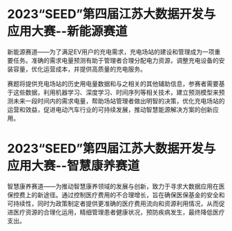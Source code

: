 # 2023“SEED”第四届江苏大数据开发与应用大赛--新能源赛道
新能源赛道——为了满足EV用户的充电需求，充电场站的建设和管理成为一项重要任务。准确的需求电量预测有助于管理者合理分配电力资源，调整充电设备的安装容量，优化运营成本，并提供高质量的充电服务。

赛题将提供充电场站的历史用电量数据和与之相关的其他辅助信息，参赛者需要基于这些数据，利用机器学习、深度学习、时间序列等相关技术，建立预测模型来预测未来一段时间内的需求电量，帮助场站管理者做出明智的决策，优化充电场站的运营和效益，促进电动汽车行业的可持续发展，推动智慧能源解决方案的创新应用。

# 2023“SEED”第四届江苏大数据开发与应用大赛--智慧康养赛道
智慧康养赛道——为推动智慧康养领域的发展与创新，致力于寻求大数据应用在医保控费上的新途径。通过控制医疗费用的不合理增长，旨在确保医保基金的安全和可持续性，同时为政策制定者提供更准确的医疗费用流向和资源利用情况，从而促进医疗资源的合理化运用，精细管理患者健康状况，预防疾病发生，最终降低医疗支出。